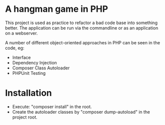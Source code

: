 # A hangman game in PHP

This project is used as practice to refactor a bad code base into something better. The application can be run via the commandline or as an application on a webserver.

A number of different object-oriented approaches in PHP can be seen in the code, eg:
- Interface
- Dependency Injection
- Composer Class Autoloader
- PHPUnit Testing

# Installation

- Execute: "composer install" in the root.
- Create the autoloader classes by "composer dump-autoload" in the project root.
